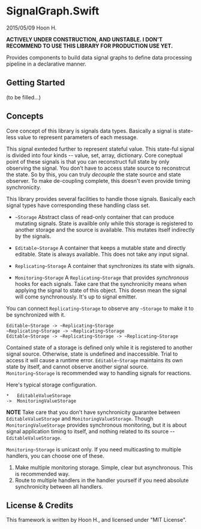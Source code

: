 SignalGraph.Swift
=====================
2015/05/09
Hoon H.


**ACTIVELY UNDER CONSTRUCTION, AND UNSTABLE. I DON'T RECOMMEND TO USE THIS LIBRARY FOR PRODUCTION USE YET.**



Provides components to build data signal graphs to define data processing pipeline in
a declarative manner.





Getting Started
---------------

(to be filled...)








Concepts
--------

Core concept of this library is signals data types. Basically a signal is state-less
value to represent parameters of each message.

This signal exnteded further to represent stateful value. This state-ful signal is
divided into four kinds -- value, set, array, dictionary. Core coneptual point of
these signals is that you can reconstruct full state by only observing the signal.
You don't have to access state source to reconstrcut the state. So by this, you can
truly *decouple* the state source and state observer. To make de-coupling complete,
this doesn't even provide timing synchronicity.

This library provides several facilities to handle those signals. Basically each 
signal types have corresponding these handling class set.

-	`~Storage`		Abstract class of read-only container that can 
				produce mutating signals.
				State is availble only  while this storage is 
				registered to another storage and the source is
				available. 
				This mutates itself indirectly by the signals.

-	`Editable~Storage`	A container that keeps a mutable state and directly 
				editable. State is always available. This does not
				take any input signal.

-	`Replicating~Storage`	A container that synchronizes its state with signals.

-	`Monitoring~Storage`	A `Replicating~Storage` that provides *synchronous*
				hooks for each signals. Take care that the 
				synchronicity means when applying the signal to state
				of this object. This doesn mean the signal will come
				synchronously. It's up to signal emitter.

You can connect `Replicating~Storage` to observe any `~Storage` to make it to be 
synchronized with it. 

	Editable~Storage -> ~Replicating~Storage
	~Replicating~Storage -> ~Replicating~Storage
	Editable~Storage -> ~Replicating~Storage -> ~Replicating~Storage

Contained state of a storage is defined only while it is registered to another signal
source. Otherwise, state is undefined and inaccessible. Trial to access it will cause
a runtime error.
`Editable~Storage` maintains its own state by itself, and cannot observe another 
signal source.
`Monitoring~Storage` is recommended way to handling signals for reactions. 

Here's typical storage configuration.

	*	EditableValueStorage		
	->	MonitoringValueStorage

**NOTE**	Take care that you don't have synchronicity guarantee between 
		`EditableValueStorage` and `MonitoringValueStorage`. Though 
		`MonitoringValueStorage` provides synchronous monitoring, but it is
		about signal application timing to itself, and nothing related to 
		its source -- `EditableValueStorage`.

`Monitoring~Storage` is unicast only. If you need multicasting to multiple handlers,
you can choose one of these.

1.	Make multiple monitoring storage. Simple, clear but asynchronous.
	This is recommended way. 
2.	Route to multiple handlers in the handler yourself if you need absolute 
	synchronicity between all handlers.










License & Credits
-----------------
This framework is written by Hoon H., and licensed under "MIT License".












